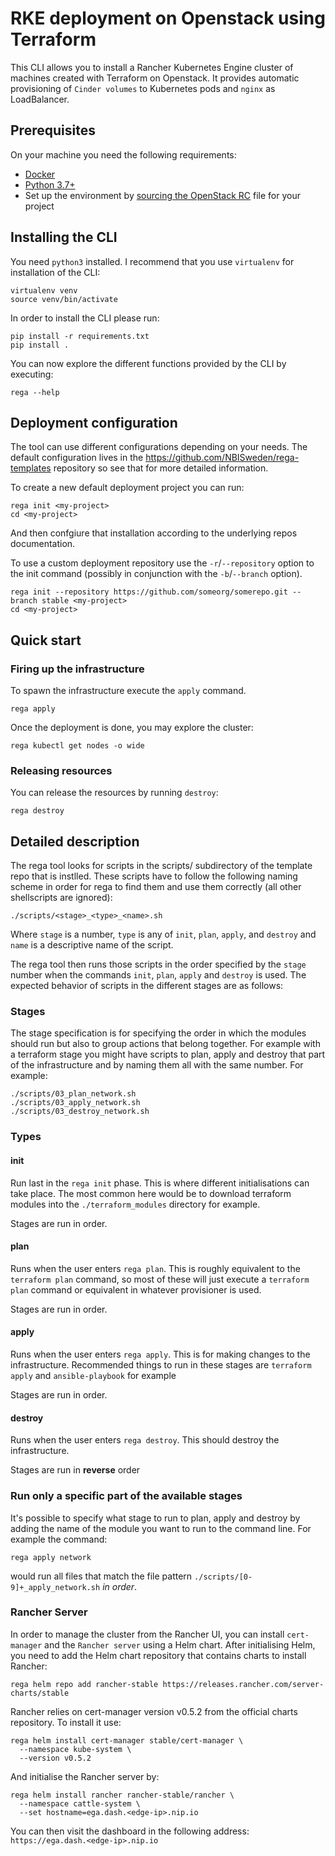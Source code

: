 # RKE deployment on Openstack using Terraform

This CLI allows you to install a Rancher Kubernetes Engine cluster of machines created with Terraform on Openstack. It provides automatic provisioning of `Cinder volumes` to Kubernetes pods and `nginx` as LoadBalancer.

## Prerequisites
On your machine you need the following requirements:

- [Docker](https://www.docker.com/)
- [Python 3.7+](https://www.python.org/downloads/)
- Set up the environment by [sourcing the OpenStack RC](https://docs.openstack.org/zh_CN/user-guide/common/cli-set-environment-variables-using-openstack-rc.html) file for your project

## Installing the CLI

You need `python3` installed. I recommend that you use `virtualenv` for installation of the CLI:

    virtualenv venv
    source venv/bin/activate

In order to install the CLI please run:
```
pip install -r requirements.txt
pip install .
```
You can now explore the different functions provided by the CLI by executing:
```
rega --help
```

## Deployment configuration

The tool can use different configurations depending on your needs. The default
configuration lives in the https://github.com/NBISweden/rega-templates
repository so see that for more detailed information.

To create a new default deployment project you can run:
```
rega init <my-project>
cd <my-project>
```

And then confgiure that installation according to the underlying repos
documentation.

To use a custom deployment repository use the `-r`/`--repository` option to
the init command (possibly in conjunction with the `-b`/`--branch` option).

```
rega init --repository https://github.com/someorg/somerepo.git --branch stable <my-project>
cd <my-project>
```


## Quick start

### Firing up the infrastructure

To spawn the infrastructure execute the `apply` command.

```
rega apply
```

Once the deployment is done, you may explore the cluster:

```
rega kubectl get nodes -o wide
```


### Releasing resources

You can release the resources by running `destroy`:

```
rega destroy
```


## Detailed description

The rega tool looks for scripts in the scripts/ subdirectory of the template
repo that is instlled. These scripts have to follow the following naming
scheme in order for rega to find them and use them correctly (all other
shellscripts are ignored):

```
./scripts/<stage>_<type>_<name>.sh
```

Where `stage` is a number, `type` is any of `init`, `plan`, `apply`, and
`destroy` and `name` is a descriptive name of the script.

The rega tool then runs those scripts in the order specified by the `stage`
number when the commands `init`, `plan`, `apply` and `destroy` is used. The
expected behavior of scripts in the different stages are as follows:

### Stages

The stage specification is for specifying the order in which the modules
should run but also to group actions that belong together. For example with a
terraform stage you might have scripts to plan, apply and destroy that part of
the infrastructure and by naming them all with the same number. For example:

```
./scripts/03_plan_network.sh
./scripts/03_apply_network.sh
./scripts/03_destroy_network.sh
```

### Types

#### init

Run last in the `rega init` phase. This is where different initialisations can
take place. The most common here would be to download terraform modules into
the `./terraform_modules` directory for example.

Stages are run in order.

#### plan

Runs when the user enters `rega plan`. This is roughly equivalent to the
`terraform plan` command, so most of these will just execute a `terraform
plan` command or equivalent in whatever provisioner is used.

Stages are run in order.

#### apply

Runs when the user enters `rega apply`. This is for making changes to the
infrastructure. Recommended things to run in these stages are `terraform
apply` and `ansible-playbook` for example

Stages are run in order.

#### destroy

Runs when the user enters `rega destroy`. This should destroy the
infrastructure.

Stages are run in **reverse** order

### Run only a specific part of the available stages

It's possible to specify what stage to run to plan, apply and destroy by
adding the name of the module you want to run to the command line. For example the command:

```
rega apply network
```

would run all files that match the file pattern
`./scripts/[0-9]+_apply_network.sh` _in order_.

### Rancher Server

In order to manage the cluster from the Rancher UI, you can install `cert-manager` and the `Rancher server` using a Helm chart. After initialising Helm, you need to add the Helm chart repository that contains charts to install Rancher:

```
rega helm repo add rancher-stable https://releases.rancher.com/server-charts/stable
```

Rancher relies on cert-manager version v0.5.2 from the official charts repository. To install it use:
```
rega helm install cert-manager stable/cert-manager \
  --namespace kube-system \
  --version v0.5.2
```
And initialise the Rancher server by:
```
rega helm install rancher rancher-stable/rancher \
  --namespace cattle-system \
  --set hostname=ega.dash.<edge-ip>.nip.io
```

You can then visit the dashboard in the following address:
```https://ega.dash.<edge-ip>.nip.io```

